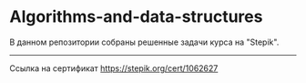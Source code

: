 # Algorithms-and-data-structures

В данном репозитории собраны решенные задачи курса на "Stepik".
***
Ссылка на сертификат <https://stepik.org/cert/1062627>
